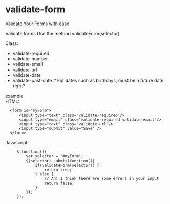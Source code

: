 validate-form
=============

Validate Your Forms with ease

Validate forms
  Use the method validateForm(selector)

Class:
*   validate-required
*   validate-number
*   validate-email
*   validate-url
*   validate-date
*   validate-past-date # For dates such as birthdays, must be a future date. right?

example:  
HTML:
```
  <form id="myForm">  
      <input type="text" class="validate-required"/>
      <input type="email" class="validate-required validate-email"/>
      <input type="text" class="validate-url"/>
      <input type="submit" value="Save" />
  </form>
```  
  
  Javascript:
```
     $(function(){  
         var selector = '#myForm';
         $(selector).submit(function(){  
             if(validateForm(selector)) {
                 return true;
             } else {  
                 // Ah! I think there are some errors in your input
                 return false; 
             }  
         });  
     });  
``` 
